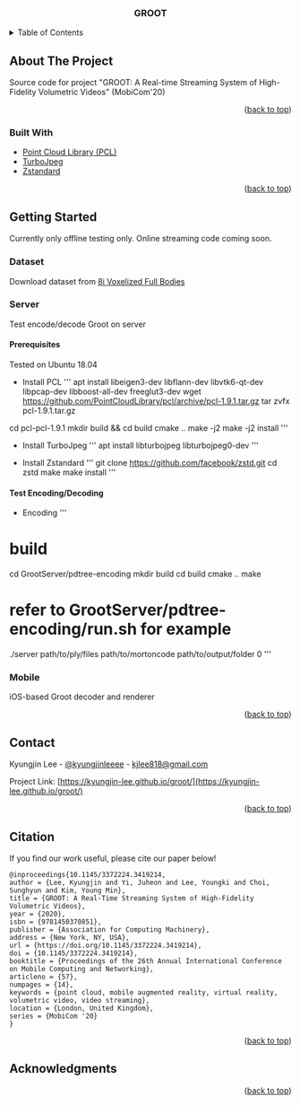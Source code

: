 <div id="top"></div>

<!-- PROJECT LOGO -->
<br />
<div align="center">
  <h3 align="center">GROOT</h3>
</div>



<!-- TABLE OF CONTENTS -->
<details>
  <summary>Table of Contents</summary>
  <ol>
    <li>
      <a href="#about-the-project">About The Project</a>
      <ul>
        <li><a href="#built-with">Built With</a></li>
      </ul>
    </li>
    <li>
      <a href="#getting-started">Getting Started</a>
    </li>
    <li><a href="#contact">Contact</a></li>
    <li><a href="#citation">Citation</a></li>
    <li><a href="#acknowledgments">Acknowledgments</a></li>
  </ol>
</details>



<!-- ABOUT THE PROJECT -->
## About The Project
Source code for project "GROOT: A Real-time Streaming System of High-Fidelity Volumetric Videos" (MobiCom'20)


<p align="right">(<a href="#top">back to top</a>)</p>



### Built With

* [Point Cloud Library (PCL)](https://pointclouds.org/)
* [TurboJpeg](https://libjpeg-turbo.org/)
* [Zstandard](https://github.com/facebook/zstd)

<p align="right">(<a href="#top">back to top</a>)</p>



<!-- GETTING STARTED -->
## Getting Started
Currently only offline testing only. Online streaming code coming soon.

### Dataset
Download dataset from [8i Voxelized Full Bodies](http://plenodb.jpeg.org/pc/8ilabs/)

### Server
Test encode/decode Groot on server

#### Prerequisites
Tested on Ubuntu 18.04
* Install PCL
'''
apt install libeigen3-dev libflann-dev libvtk6-qt-dev libpcap-dev  libboost-all-dev freeglut3-dev
wget https://github.com/PointCloudLibrary/pcl/archive/pcl-1.9.1.tar.gz
tar zvfx pcl-1.9.1.tar.gz

cd pcl-pcl-1.9.1
mkdir build && cd build
cmake ..
make -j2
make -j2 install
'''

* Install TurboJpeg
'''
apt install libturbojpeg libturbojpeg0-dev
'''

* Install Zstandard
'''
git clone https://github.com/facebook/zstd.git
cd zstd
make
make install
'''

#### Test Encoding/Decoding
* Encoding
'''
# build
cd GrootServer/pdtree-encoding
mkdir build
cd build
cmake ..
make 

# refer to GrootServer/pdtree-encoding/run.sh for example
./server <dataset name> path/to/ply/files path/to/mortoncode path/to/output/folder 0 
'''

### Mobile
iOS-based Groot decoder and renderer

<p align="right">(<a href="#top">back to top</a>)</p>


<!-- CONTACT -->
## Contact

Kyungjin Lee - [@kyungjinleeee](https://twitter.com/kyungjinleeee) - kjlee818@gmail.com

Project Link: [https://kyungjin-lee.github.io/groot/](https://kyungjin-lee.github.io/groot/)

<p align="right">(<a href="#top">back to top</a>)</p>


## Citation

If you find our work useful, please cite our paper below!
```
@inproceedings{10.1145/3372224.3419214,
author = {Lee, Kyungjin and Yi, Juheon and Lee, Youngki and Choi, Sunghyun and Kim, Young Min},
title = {GROOT: A Real-Time Streaming System of High-Fidelity Volumetric Videos},
year = {2020},
isbn = {9781450370851},
publisher = {Association for Computing Machinery},
address = {New York, NY, USA},
url = {https://doi.org/10.1145/3372224.3419214},
doi = {10.1145/3372224.3419214},
booktitle = {Proceedings of the 26th Annual International Conference on Mobile Computing and Networking},
articleno = {57},
numpages = {14},
keywords = {point cloud, mobile augmented reality, virtual reality, volumetric video, video streaming},
location = {London, United Kingdom},
series = {MobiCom '20}
}
```
<!-- ADD your bibtex -->
<p align="right">(<a href="#top">back to top</a>)</p>

<!-- ACKNOWLEDGMENTS -->
## Acknowledgments

<p align="right">(<a href="#top">back to top</a>)</p>
